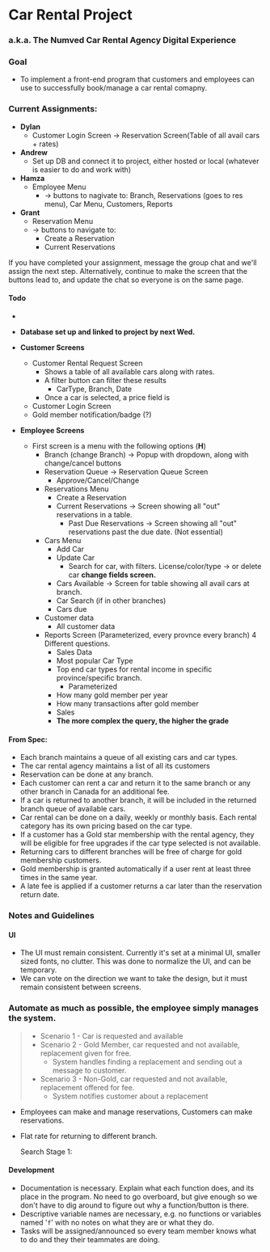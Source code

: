 # Car Rental Project
### a.k.a. The Numved Car Rental Agency Digital Experience 

### Goal
- To implement a front-end program that customers and employees can use to successfully book/manage a car rental comapny.

### Current Assignments:
- **Dylan**
  - Customer Login Screen -> Reservation Screen(Table of all avail cars + rates)
- **Andrew**
  - Set up DB and connect it to project, either hosted or local (whatever is easier to do and work with)
- **Hamza**
  - Employee Menu
    - -> buttons to nagivate to: Branch, Reservations (goes to res menu), Car Menu, Customers, Reports
- **Grant**
  - Reservation Menu
  - -> buttons to navigate to:
    - Create a Reservation
    - Current Reservations 

If you have completed your assignment, message the group chat and we'll assign
the next step. Alternatively, continue to make the screen that the buttons lead to, and update the chat so everyone is on the same page.

#### Todo
- 
- **Database set up and linked to project by next Wed.**
- **Customer Screens**
  - Customer Rental Request Screen
    - Shows a table of all available cars along with rates.
    - A filter button can filter these results
        - CarType, Branch, Date
    - Once a car is selected, a price field is 
  - Customer Login Screen
  - Gold member notification/badge (?)


- **Employee Screens**
    - First screen is a menu with the following options (**H**)
      - Branch (change Branch) -> Popup with dropdown, along with change/cancel buttons
      - Reservation Queue -> Reservation Queue Screen
        - Approve/Cancel/Change
      - Reservations Menu 
        - Create a Reservation
        - Current Reservations -> Screen showing all "out" reservations in a table.
          - Past Due Reservations -> Screen showing all "out" reservations past the due date. (Not essential)
      - Cars Menu
        - Add Car
        - Update Car
            - Search for car, with filters. License/color/type -> or delete car **change fields screen.** 
        - Cars Available -> Screen for table showing all avail cars at branch.
        - Car Search (if in other branches)
        - Cars due
      - Customer data
        - All customer data
      - Reports Screen (Parameterized, every provnce every branch) 4 Different questions.
        - Sales Data
        - Most popular Car Type
        - Top end car types for rental income in specific province/specific branch.
          - Parameterized
        - How many gold member per year
        - How many transactions after gold member
        - Sales
        - **The more complex the query, the higher the grade**




#### From Spec:
- Each branch maintains a queue of all existing cars and car types.
- The car rental agency maintains a list of all its customers
- Reservation can be done at any branch. 
- Each customer can rent a car and return it to the same branch or any other branch in Canada for an additional fee.
- If a car is returned to another branch, it will be included in the returned branch queue of available cars.
- Car rental can be done on a daily, weekly or monthly basis. Each rental category has its own pricing based on the car type.
- If a customer has a Gold star membership with the rental agency, they will be eligible for free upgrades if the car type selected is not available. 
- Returning cars to different branches will be free of charge for gold membership customers.
- Gold membership is granted automatically if a user rent at least three times in the same year.
- A late fee is applied if a customer returns a car later than the reservation return date.




### Notes and Guidelines
#### UI
  - The UI must remain consistent. Currently it's set at a minimal UI, smaller sized fonts, no clutter. This was done to normalize the UI, and can be temporary.
  - We can vote on the direction we want to take the design, but it must remain consistent between screens.

### Automate as much as possible, the employee simply manages the system.
> - Scenario 1 - Car is requested and available
> - Scenario 2 - Gold Member, car requested and not available, replacement given for free.
>   - System handles finding a replacement and sending out a message to customer.
> - Scenario 3 - Non-Gold, car requested and not available, replacement offered for fee.
>    - System notifies customer about a replacement 
- Employees can make and manage reservations, Customers can make reservations.
- Flat rate for returning to different branch.


    Search Stage 1: 
#### Development
  - Documentation is necessary. Explain what each function does, and its place in the program. No need to go overboard, but give enough so we don't have to dig around to figure out why a function/button is there.
  - Descriptive variable names are necessary, e.g. no functions or variables named '`f`' with no notes on what they are or what they do.
  - Tasks will be assigned/announced so every team member knows what to do and they their teammates are doing. 


